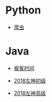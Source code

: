 # Python

- [爬虫](https://github.com/A11Might/SomePracticeCode/blob/master/spider/spider.md)

# Java

- [极客时间](https://github.com/A11Might/SomePracticeCode/blob/master/geekTime/geektime.md)

- [2018左神初级](https://github.com/A11Might/SomePracticeCode/blob/master/learningCode/particecode.md)

- [2018左神高级](https://github.com/A11Might/SomePracticeCode/blob/master/highClass/highclass.md)
